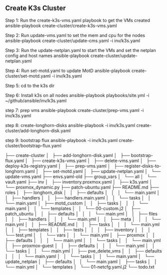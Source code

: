 ## Create K3s Cluster

Step 1: Run the create-k3s-vms.yaml playbook to get the VMs created
ansible-playbook create-cluster/create-k3s-vms.yaml

Step 2: Run update-vms.yaml  to set the mem and cpu for the nodes
ansible-playbook create-cluster/update-cms.yaml -i inv/k3s.yaml

Step 3: Run the update-netplan.yaml to start the VMs and set the netplan config and host names
ansible-playbook create-cluster/update-netplan.yaml

Step 4: Run set-motd.yaml to update MotD
ansible-playbook create-cluster/set-motd.yaml -i inv/k3s.yaml

Step 5: cd to the k3s dir

Step 6: Install k3s on all nodes
ansible-playbook playbooks/site.yml -i ~/github/ansible/inv/k3s.yaml

step 7: prep vms
ansible-playbook create-cluster/prep-vms.yaml -i inv/k3s.yaml

step 8: create-longhorn-disks
ansible-playbook -i inv/k3s.yaml  create-cluster/add-longhorn-disk.yaml

step 9: bootstrap flux
ansible-playbook -i inv/k3s.yaml create-cluster/bootstrap-flux.yaml

├── create-cluster
│   ├── add-longhorn-disk.yaml
│   ├── bootstrap-flux.yaml
│   ├── create-k3s-vms.yaml
│   ├── delete-vms.yaml
│   ├── deploy-k3s-registry.yaml
│   ├── prep-vms.yaml
│   ├── register-disks-to-longhorn.yaml
│   ├── set-motd.yaml
│   ├── update-netplan.yaml
│   └── update-vms.yaml
├── envs.yaml-old
├── group_vars
│   └── all
│       └── vault.yaml
├── inv
│   ├── inventory.proxmox.yaml
│   ├── k3s.yaml
│   └── proxmox_dynamic.py
├── patch-ubuntu.yaml
├── README.md
├── roles
│   ├── longhorn_disk
│   │   ├── defaults
│   │   │   └── main.yaml
│   │   ├── handlers
│   │   ├── handlers.main.yaml
│   │   └── tasks
│   │       └── main.yaml
│   ├── motd_custom
│   │   ├── tasks
│   │   │   └── main.yaml
│   │   └── templates
│   │       └── 00-custom.j2
│   ├── patch_ubuntu
│   │   ├── defaults
│   │   │   └── main.yml
│   │   ├── files
│   │   ├── handlers
│   │   │   └── main.yml
│   │   ├── meta
│   │   │   └── main.yml
│   │   ├── README.md
│   │   ├── tasks
│   │   │   └── main.yml
│   │   ├── templates
│   │   ├── tests
│   │   │   ├── inventory
│   │   │   └── test.yml
│   │   └── vars
│   │       └── main.yml
│   ├── proxmox
│   │   ├── defaults
│   │   │   └── main.yml
│   │   └── tasks
│   │       └── main.yml
│   ├── proxmox-guest
│   │   ├── defaults
│   │   │   └── main.yml
│   │   └── tasks
│   │       └── main.yml
│   ├── pve_delete_vms
│   │   ├── defaults
│   │   │   └── main.yaml
│   │   └── tasks
│   │       └── main.yaml
│   └── update_netplan
│       ├── defaults
│       │   └── main.yaml
│       ├── tasks
│       │   └── main.yml
│       └── templates
│           └── 01-netcfg.yaml.j2
└── todo.txt
